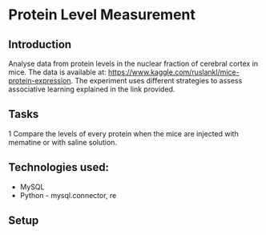 # Protein Level Measurement

## Introduction
Analyse data from protein levels in the nuclear fraction of cerebral cortex in mice. The data is available at: https://www.kaggle.com/ruslankl/mice-protein-expression. The experiment uses different strategies to assess associative learning explained in the link provided. 

## Tasks

1 Compare the levels of every protein when the mice are injected with mematine or with saline solution.

## Technologies used:

* MySQL
* Python - mysql.connector, re

## Setup
